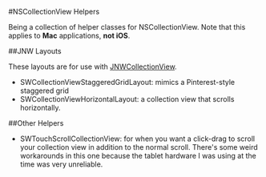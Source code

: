 #NSCollectionView Helpers

Being a collection of helper classes for NSCollectionView. Note that this applies to **Mac** applications, **not iOS**.

##JNW Layouts

These layouts are for use with [JNWCollectionView](https://github.com/jwilling/JNWCollectionView).

- SWCollectionViewStaggeredGridLayout: mimics a Pinterest-style staggered grid
- SWCollectionViewHorizontalLayout: a collection view that scrolls horizontally.

##Other Helpers

- SWTouchScrollCollectionView: for when you want a click-drag to scroll your collection view in addition to the normal scroll. There's some weird workarounds in this one because the tablet hardware I was using at the time was very unreliable.
